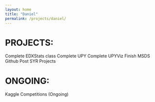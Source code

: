 ```yaml
---
layout: home
title: "Daniel"
permalink: /projects/daniel/
---
```


# PROJECTS:

Complete EDXStats class
Complete UPY
Complete UPYViz
Finish MSDS Github
Post SYR Projects

# ONGOING: 

Kaggle Competitions (Ongoing)